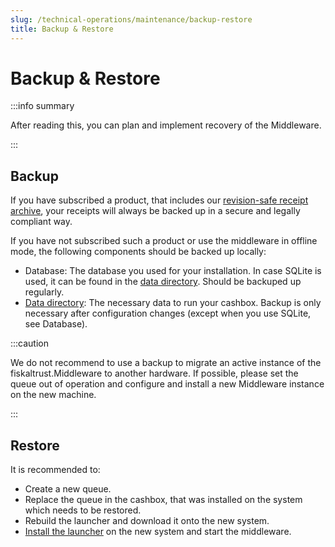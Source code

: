 ```yaml
---
slug: /technical-operations/maintenance/backup-restore
title: Backup & Restore
---
```

# Backup & Restore

:::info summary

After reading this, you can plan and implement recovery of the Middleware.

:::

## Backup

If you have subscribed a product, that includes our [revision-safe receipt archive](../../overview/services#revision-safe-receipt-archive), your receipts will always be backed up in a secure and legally compliant way. 

If you have not subscribed such a product or use the middleware in offline mode, the following components should be backed up locally:
- Database: The database you used for your installation. In case SQLite is used, it can be found in the [data directory](setup.md#data-directory). Should be backuped up regularly.
- [Data directory](setup.md#data-directory): The necessary data to run your cashbox. Backup is only necessary after configuration changes (except when you use SQLite, see Database).

:::caution

We do not recommend to use a backup to migrate an active instance of the fiskaltrust.Middleware to another hardware. If possible, please set the queue out of operation and configure and install a new Middleware instance on the new machine.

:::

## Restore

It is recommended to:
- Create a new queue.
- Replace the queue in the cashbox, that was installed on the system which needs to be restored.
- Rebuild the launcher and download it onto the new system.
- [Install the launcher](launcher.md#installing-and-uninstalling-as-a-service) on the new system and start the middleware.